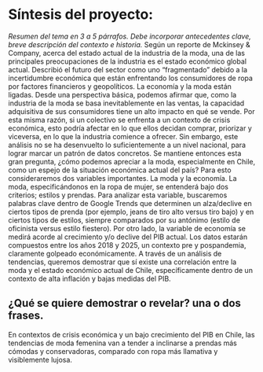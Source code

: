 # Síntesis del proyecto:
*Resumen del tema en 3 a 5 párrafos. Debe incorporar antecedentes clave, breve descripción del contexto e historia.* 
Según un reporte de Mckinsey & Company, acerca del estado actual de la industria de la moda, una de las principales preocupaciones de la industria es el estado económico global actual. Describió el futuro del sector como uno “fragmentado” debido a la incertidumbre económica que están enfrentando los consumidores de ropa por factores financieros y geopolíticos.
La economía y la moda están ligadas. Desde una perspectiva básica, podemos afirmar que, como la industria de la moda se basa inevitablemente en las ventas, la capacidad adquisitiva de sus consumidores tiene un alto impacto en qué se vende. Por esta misma razón, si un colectivo se enfrenta a un contexto de crisis económica, esto podría afectar en lo que ellos decidan comprar, priorizar y viceversa, en lo que la industria comience a ofrecer. 
Sin embargo, este análisis no se ha desenvuelto lo suficientemente a un nivel nacional, para lograr marcar un patrón de datos concretos. Se mantiene entonces esta gran pregunta, ¿cómo podemos apreciar a la moda, especialmente en Chile, como un espejo de la situación económica actual del país?
Para esto consideraremos dos variables importantes. La moda y la economía. La moda, especificándonos en la ropa de mujer, se entenderá bajo dos criterios; estilos y prendas. Para analizar esta variable, buscaremos palabras clave dentro de Google Trends que determinen un alza/declive en ciertos tipos de prenda (por ejemplo, jeans de tiro alto versus tiro bajo) y en ciertos tipos de estilos, siempre comparados por su antónimo (estilo de oficinista versus estilo fiestero). Por otro lado, la variable de economía se medirá acorde al crecimiento y/o declive del PIB actual. Los datos estarán compuestos entre los años 2018 y 2025, un contexto pre y pospandemia, claramente golpeado económicamente.
A través de un análisis de tendencias, queremos demostrar que sí existe una correlación entre la moda y el estado económico actual de Chile, específicamente dentro de un contexto de alta inflación y bajas medidas del PIB. 

## ¿Qué se quiere demostrar o revelar? una o dos frases.
En contextos de crisis económica y un bajo crecimiento del PIB en Chile, las tendencias de moda femenina van a tender a inclinarse a prendas más cómodas y conservadoras, comparado con ropa más llamativa y visiblemente lujosa.